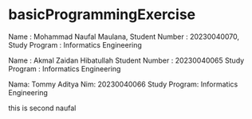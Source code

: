 # basicProgrammingExercise

Name : Mohammad Naufal Maulana, Student Number : 20230040070, Study Program : Informatics Engineering

Name : Akmal Zaidan Hibatullah 
Student Number : 20230040065
Study Program : Informatics Engineering

Nama: Tommy Aditya Nim: 20230040066 Study Program: Informatics Engineering

this is second naufal
